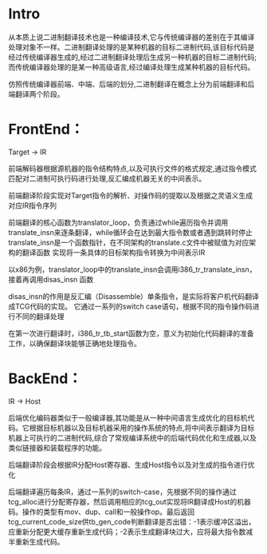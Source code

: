# Intro
从本质上说二进制翻译技术也是一种编译技术,它与传统编译器的差别在于其编译处理对象不一样。二进制翻译处理的是某种机器的目标二进制代码,该目标代码是经过传统编译器生成的,经过二进制翻译处理后生成另一种机器的目标二进制代码;而传统编译器处理的是某一种高级语言,经过编译处理生成某种机器的目标代码。

仿照传统编译器前端、中端、后端的划分,二进制翻译在概念上分为前端翻译和后端翻译两个阶段。

# FrontEnd：

Target -> IR

前端解码器根据源机器的指令结构特点,以及可执行文件的格式规定,通过指令模式匹配对二进制可执行码进行处理,反汇编成机器无关的中间表示。

前端翻译阶段实现对Target指令的解析、对操作码的提取以及根据之灵语义生成对应IR指令序列

前端翻译的核心函数为translator_loop，负责通过while遍历指令并调用translate_insn来逐条翻译，while循环会在达到最大指令数或者遇到跳转时停止
translate_insn是一个函数指针，在不同架构的translate.c文件中被赋值为对应架构的翻译函数
实现将一条具体的目标架构指令转换为中间表示IR

以x86为例，translator_loop中的translate_insn会调用i386_tr_translate_insn，接着再调用disas_insn 函数

disas_insn的作用是反汇编（Disassemble）单条指令，是实际将客户机代码翻译成TCG代码的实现。
它通过一系列的switch case语句，根据不同的指令操作码进行不同的翻译处理

在第一次进行翻译时，i386_tr_tb_start函数为空，意义为初始化代码翻译的准备工作，以确保翻译块能够正确地处理指令。

# BackEnd：

IR -> Host

后端优化编码器类似于一般编译器,其功能是从一种中间语言生成优化的目标机代码。它根据目标机器以及目标机器采用的操作系统的特点,将中间表示翻译为目标机器上可执行的二进制代码,综合了常规编译系统中的后端代码优化和生成器,以及类似链接器和装载程序的功能。

后端翻译阶段会根据IR分配Host寄存器、生成Host指令以及对生成的指令进行优化

后端翻译遍历每条IR，通过一系列的switch-case，先根据不同的操作通过tcg_alloc进行分配寄存器，然后调用相应的tcg_out实现将IR翻译成Host的机器码。操作的类型有mov、dup、call和一般操作op。最后返回tcg_current_code_size供tb_gen_code判断翻译是否出错：-1表示缓冲区溢出，应重新分配更大缓存重新生成代码；-2表示生成翻译块过大，应将最大指令数减半重新生成代码。

